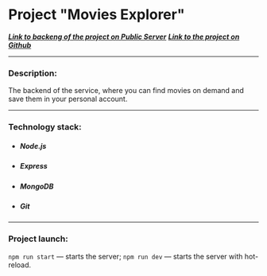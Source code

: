 # Project "Movies Explorer"

**_[Link to backeng of the project on Public Server](https://api.movies-explorer.loner.nomoredomains.club)_**
**_[Link to the project on Github](https://loner789.github.io/movies-explorer-api/)_**

---

### Description:

The backend of the service, where you can find movies on demand and save them in your personal account.

---
### Technology stack:
* ##### Node.js
* ##### Express
* ##### MongoDB
* ##### Git
---
### Project launch:

`npm run start` — starts the server;
`npm run dev` — starts the server with hot-reload.

